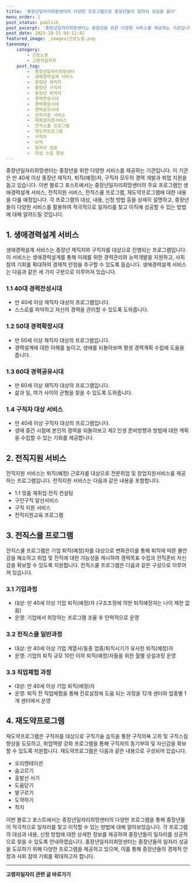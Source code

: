 ```yaml
---
title: '중장년일자리희망센터의 다양한 프로그램으로 중장년들의 일자리 성공을 돕다'
menu_order: 1
post_status: publish
post_excerpt: '중장년일자리희망센터는 중장년을 위한 다양한 서비스를 제공하는 기관입니다. 이 기관은 만 40세 이상 중장년 재직자, 퇴직 예정 자, 구직자 모두의 경력 개발과 취업 지원을 돕고 있습니다. 이번 블로그 포스트에서는 중장년일자리희망센터의 주요 프로그램인 생애경력설계 서비스, 전직지원 서비스, 전직스쿨 프로그램, 재도약프로그램에 대한 내용을 다룰 예정입니다. 각 프로그램의 대상, 내용, 신청 방법 등을 상세히 설명하고, 중장년들이 다양한 서비스를 활용하여 적극적으로 일자리를 찾고 이직에 성공할 수 있는 방법에 대해 알려드릴 것입니다.'
post_date: 2023-10-21 04:11:42
featured_image: _images/근로노동.png
taxonomy:
    category:
        - 근로노동
        - 고령자일자리
    post_tag:
        -  중장년일자리희망센터
        -  생애경력설계 서비스
        -  중장년 재직자
        -  중장년 구직자
        -  중장년 퇴직자
        -  경력전성시대
        -  경력확장시대
        -  경력공유시대
        -  전직지원 서비스
        -  재취업지원서비스
        -  전직스쿨 프로그램
        -  재도약프로그램
        -  구직자
        -  이직
        -  일자리 성공
        -  취업 스킬 향상
---
```



중장년일자리희망센터는 중장년을 위한 다양한 서비스를 제공하는 기관입니다. 이 기관은 만 40세 이상 중장년 재직자, 퇴직(예정)자, 구직자 모두의 경력 개발과 취업 지원을 돕고 있습니다. 이번 블로그 포스트에서는 중장년일자리희망센터의 주요 프로그램인 생애경력설계 서비스, 전직지원 서비스, 전직스쿨 프로그램, 재도약프로그램에 대한 내용을 다룰 예정입니다. 각 프로그램의 대상, 내용, 신청 방법 등을 상세히 설명하고, 중장년들이 다양한 서비스를 활용하여 적극적으로 일자리를 찾고 이직에 성공할 수 있는 방법에 대해 알려드릴 것입니다.

## 1. 생애경력설계 서비스
생애경력설계 서비스는 중장년 재직자와 구직자를 대상으로 진행되는 프로그램입니다. 이 서비스는 생애경력설계를 통해 미래를 위한 경력관리와 능력개발을 지원하고, 사회 참여 기회를 확대하여 경제적 안정을 추구할 수 있도록 돕습니다. 생애경력설계 서비스는 다음과 같은 세 가지 구분으로 이루어져 있습니다.

### 1.1 40대 경력전성시대
- 만 40세 이상 재직자 대상의 프로그램입니다.
- 스스로를 파악하고 자신의 경력을 관리할 수 있도록 도와줍니다.

### 1.2 50대 경력확장시대
- 만 50세 이상 재직자 대상의 프로그램입니다.
- 경력설계에 대한 이해를 높이고, 생애를 되돌아보며 평생 경력계획 수립에 도움을 줍니다.

### 1.3 60대 경력공유시대
- 만 60세 이상 재직자 대상의 프로그램입니다.
- 삶과 일, 여가 사이의 균형을 찾을 수 있도록 도와줍니다.

### 1.4 구직자 대상 서비스
- 만 40세 이상 구직자 대상의 프로그램입니다.
- 생애 중간 시점에 본인의 경력을 되돌아보고 제2 인생 준비방향과 방법에 대한 계획을 수립할 수 있는 기회를 제공합니다.

## 2. 전직지원 서비스
전직지원 서비스는 퇴직(예정) 근로자를 대상으로 전문취업 및 창업지원서비스를 제공하는 프로그램입니다. 전직지원 서비스는 다음과 같은 내용을 포함합니다.

- 1:1 맞춤 재취업·전직 컨설팅
- 구인구직 알선서비스
- 구직 지원 서비스
- 전직지원교육 프로그램

## 3. 전직스쿨 프로그램
전직스쿨 프로그램은 기업 퇴직(예정)자를 대상으로 변화관리를 통해 퇴직에 따른 불안감을 해소하고 취업 및 전직에 대한 가능성을 제시하여 경력목표 수립과 전직준비 자신감을 확보할 수 있도록 지원합니다. 전직스쿨 프로그램은 다음과 같은 구성으로 이루어져 있습니다.

### 3.1 기업과정
- 대상: 만 40세 이상 기업 퇴직(예정)자 (구조조정에 의한 퇴직예정자는 나이 제한 없음)
- 운영: 기업에서 희망하는 프로그램 조율 후 탄력적으로 운영

### 3.2 전직스쿨 일반과정
- 대상: 만 40세 이상 기업 계열사/동종 업종/퇴직시기가 유사한 퇴직(예정)자
- 운영: 기업의 퇴직 규모 10인 이하 퇴직(예정)자들을 위한 월별 상설과정 운영

### 3.3 직업체험 과정
- 대상: 만 40세 이상 기업 퇴직(예정)자
- 운영: 퇴직 전 직업체험을 통해 진로설정에 도움 되는 과정을 12개 센터와 업종별 1개 센터에서 운영

## 4. 재도약프로그램
재도약프로그램은 구직자를 대상으로 구직기술 습득을 통한 구직의욕 고취 및 구직스킬 향상을 도모하고, 취업역량 강화 프로그램을 통해 구직자의 동기부여 및 자신감을 확보할 수 있도록 지원합니다. 재도약프로그램은 다음과 같은 내용으로 구성되어 있습니다.

- 오리엔테이션
- 숨고르기
- 출발선 서기
- 도움닫기
- 발구르기
- 도약하기
- 착지

이번 블로그 포스트에서는 중장년일자리희망센터의 다양한 프로그램을 통해 중장년들이 적극적으로 일자리를 찾고 이직할 수 있는 방법에 대해 알아보았습니다. 각 프로그램의 대상과 내용, 신청 방법에 대한 상세한 정보를 제공하여 중장년들이 일자리를 성공적으로 찾을 수 있도록 안내하였습니다. 중장년일자리희망센터는 중장년들의 일자리 성공을 도모하기 위해 다양한 프로그램을 제공하고 있으며, 이를 통해 중장년들의 경제적 안정과 사회 참여 기회를 확대하고자 합니다.
<!-- wp:separator -->
<hr class="wp-block-separator has-alpha-channel-opacity"/>
<!-- /wp:separator -->

<!-- wp:group {"backgroundColor":"base","layout":{"type":"constrained"}} -->
<div class="wp-block-group has-base-background-color has-background"><!-- wp:paragraph {"align":"center","fontSize":"medium"} -->
<p class="has-text-align-center has-large-font-size"><strong>고령자일자리 관련 글 바로가기</strong></p>
<!-- /wp:paragraph -->


<!-- wp:latest-posts
{"categories":[{"id":10558,"count":19,"description":"","link":"https://uknowlaw.com/category/%ea%b3%a0%eb%a0%b9%ec%9e%90%ec%9d%bc%ec%9e%90%eb%a6%ac/","name":"고령자일자리","slug":"고령자일자리","taxonomy":"category","parent":0,"meta":[],"_links":{"self":[{"href":"https://uknowlaw.com/wp-json/wp/v2/categories/10558"}],"collection":[{"href":"https://uknowlaw.com/wp-json/wp/v2/categories"}],"about":[{"href":"https://uknowlaw.com/wp-json/wp/v2/taxonomies/category"}],"wp:post_type":[{"href":"https://uknowlaw.com/wp-json/wp/v2/posts?categories=10558"}],"curies":[{"name":"wp","href":"https://api.w.org/{rel}","templated":true}]}}],"postsToShow":100,"excerptLength":28,"postLayout":"grid","columns":2,"featuredImageAlign":"left","featuredImageSizeSlug":"large","fontSize":18px} /--></div>
<!-- /wp:group -->